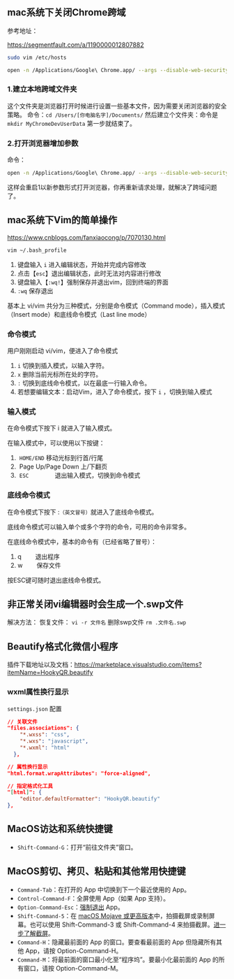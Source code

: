 ## mac系统下关闭Chrome跨域

参考地址：

https://segmentfault.com/a/1190000012807882

```sh
sudo vim /etc/hosts
```

```sh
open -n /Applications/Google\ Chrome.app/ --args --disable-web-security --user-data-dir=/Users/kevin/Documents__/MyChromeDevUserData
```

### 1.建立本地跨域文件夹

这个文件夹是浏览器打开时候进行设置一些基本文件，因为需要关闭浏览器的安全策略。
命令：`cd /Users/[你电脑名字]/Documents/` 然后建立个文件夹：命令是`mkdir MyChromeDevUserData`
第一步就结束了。

### 2.打开浏览器增加参数

命令：

```sh
open -n /Applications/Google\ Chrome.app/ --args --disable-web-security --user-data-dir=/Users/【电脑名字】/Documents/MyChromeDevUserData
```

这样会重启1以新参数形式打开浏览器，你再重新请求处理，就解决了跨域问题了。



## mac系统下Vim的简单操作

https://www.cnblogs.com/fanxiaocong/p/7070130.html

```sh
vim ~/.bash_profile
```

1. 键盘输入     `i`     进入编辑状态，开始并完成内容修改
2. 点击【`esc`】退出编辑状态，此时无法对内容进行修改
3. 键盘输入【`:wq!`】强制保存并退出vim，回到终端的界面
4. `:wq` 保存退出

基本上 vi/vim 共分为三种模式，分别是命令模式（Command mode），插入模式（Insert mode）和底线命令模式（Last line mode）

### 命令模式

用户刚刚启动 vi/vim，便进入了命令模式

1.   `i`  切换到插入模式，以输入字符。
2.   `x`  删除当前光标所在处的字符。
3.   `:`  切换到底线命令模式，以在最底一行输入命令。 
4.   若想要编辑文本：启动Vim，进入了命令模式，按下   `i`  ，切换到输入模式



### 输入模式

  在命令模式下按下 i 就进入了输入模式。

  在输入模式中，可以使用以下按键：

1. ​    `HOME/END`  移动光标到行首/行尾
2. ​    Page Up/Page Down     上/下翻页
3. ​    `ESC`          　　　　退出输入模式，切换到命令模式

### 底线命令模式

  在命令模式下按下 :`（英文冒号）`就进入了底线命令模式。

  底线命令模式可以输入单个或多个字符的命令，可用的命令非常多。

  在底线命令模式中，基本的命令有（已经省略了冒号）：

1.   q 　　退出程序
2.   w 　　保存文件

  按ESC键可随时退出底线命令模式。

## 非正常关闭vi编辑器时会生成一个.swp文件

解决方法：
恢复文件： `vi -r 文件名`
删除swp文件 `rm .文件名.swp`

## Beautify格式化微信小程序

插件下载地址以及文档：https://marketplace.visualstudio.com/items?itemName=HookyQR.beautify

### wxml属性换行显示

`settings.json` 配置

```json
// 关联文件
"files.associations": {
    "*.wxss": "css",
    "*.wxs": "javascript",
    "*.wxml": "html"
  },

// 属性换行显示
"html.format.wrapAttributes": "force-aligned",

// 指定格式化工具
"[html]": {
	"editor.defaultFormatter": "HookyQR.beautify"
},

```



## MacOS访达和系统快捷键

- `Shift-Command-G`：打开“前往文件夹”窗口。 



## MacOS剪切、拷贝、粘贴和其他常用快捷键

- `Command-Tab`：在打开的 App 中切换到下一个最近使用的 App。
- `Control-Command-F`：全屏使用 App（如果 App 支持）。
- `Option-Command-Esc`：[强制退出](https://support.apple.com/HT201276) App。  
- `Shift-Command-5`：在 [macOS Mojave 或更高版本](https://support.apple.com/HT201260)中，拍摄截屏或录制屏幕。也可以使用 Shift-Command-3 或 Shift-Command-4 来拍摄截屏。[进一步了解截屏](https://support.apple.com/zh-cn/HT201361)。
- `Command-H`：隐藏最前面的 App 的窗口。要查看最前面的 App 但隐藏所有其他 App，请按 Option-Command-H。
- `Command-M`：将最前面的窗口最小化至“程序坞”。要最小化最前面的 App 的所有窗口，请按 Option-Command-M。


